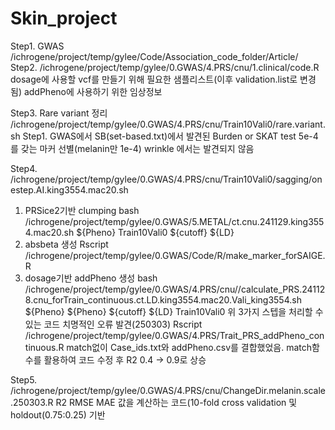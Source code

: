 # Skin_project
Step1. GWAS
/ichrogene/project/temp/gylee/Code/Association_code_folder/Article/
Step2.
/ichrogene/project/temp/gylee/0.GWAS/4.PRS/cnu/1.clinical/code.R
dosage에 사용할 vcf를 만들기 위해 필요한 샘플리스트(이후 validation.list로 변경됨)
addPheno에 사용하기 위한 임상정보

Step3. Rare variant 정리
/ichrogene/project/temp/gylee/0.GWAS/4.PRS/cnu/Train10Vali0/rare.variant.sh
 Step1. GWAS에서 SB(set-based.txt)에서 발견된 Burden or SKAT test 5e-4 를 갖는 마커 선별(melanin만 1e-4)
 wrinkle 에서는 발견되지 않음

Step4.
/ichrogene/project/temp/gylee/0.GWAS/4.PRS/cnu/Train10Vali0/sagging/onestep.AI.king3554.mac20.sh

1) PRSice2기반 clumping
bash /ichrogene/project/temp/gylee/0.GWAS/5.METAL/ct.cnu.241129.king3554.mac20.sh ${Pheno} Train10Vali0 ${cutoff} ${LD}
2) absbeta 생성
Rscript /ichrogene/project/temp/gylee/0.GWAS/Code/R/make_marker_forSAIGE.R
3) dosage기반 addPheno 생성
bash /ichrogene/project/temp/gylee/0.GWAS/4.PRS/cnu//calculate_PRS.241128.cnu_forTrain_continuous.ct.LD.king3554.mac20.Vali_king3554.sh ${Pheno} ${Pheno} ${cutoff} ${LD} Train10Vali0
위 3가지 스텝을 처리할 수 있는 코드
        치명적인 오류 발견(250303)
        Rscript /ichrogene/project/temp/gylee/0.GWAS/4.PRS/Trait_PRS_addPheno_continuous.R
        match없이 Case_ids.txt와 addPheno.csv를 결합했었음. match함수를 활용하여 코드 수정 후 R2 0.4 -> 0.9로 상승

Step5.
/ichrogene/project/temp/gylee/0.GWAS/4.PRS/cnu/ChangeDir.melanin.scale.250303.R
R2 RMSE MAE 값을 계산하는 코드(10-fold cross validation 및 holdout(0.75:0.25) 기반
